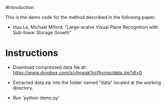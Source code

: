 #Introduction 

This is the demo code for the method described in the following paper:

* Huu Le, Michael Miford, "Large-scalve Visual Place Recognition with Sub-linear Storage Growth"

# Instructions

* Download compressed data file at: 
https://www.dropbox.com/s/ylmwak1ncfhvnxo/data.zip?dl=0

* Extracted data.zip into the folder named "data" located at the working directory.

* Run 'python demo.py'


